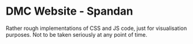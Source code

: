 # DMC Website - Spandan

Rather rough implementations of CSS and JS code, just for visualisation purposes. Not to be taken seriously at any point of time.
